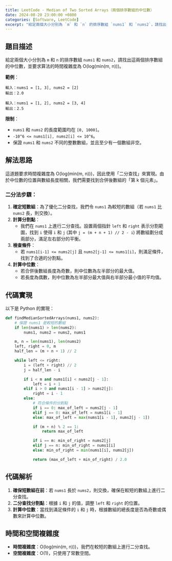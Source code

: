 ```yaml
---
title: LeetCode - Median of Two Sorted Arrays（兩個排序數組的中位數）
date: 2024-08-20 23:00:00 +0800
categories: [Software, LeetCode]
excerpt: "給定兩個大小分別為 `m` 和 `n` 的排序數組 `nums1` 和 `nums2`，請找出這兩個排序數組的中位數，並要求算法的時間複雜度為 O(log(min(m, n)))。"
---
```


## 題目描述
給定兩個大小分別為 `m` 和 `n` 的排序數組 `nums1` 和 `nums2`，請找出這兩個排序數組的中位數，並要求算法的時間複雜度為 O(log(min(m, n)))。

**範例**：

```plaintext
輸入：nums1 = [1, 3], nums2 = [2]
輸出：2.0

輸入：nums1 = [1, 2], nums2 = [3, 4]
輸出：2.5
```

**限制**：
- `nums1` 和 `nums2` 的長度範圍均在 `[0, 1000]`。
- `-10^6 <= nums1[i], nums2[i] <= 10^6`。
- 保證 `nums1` 和 `nums2` 不同的整數數組，並且至少有一個數組非空。

## 解法思路
這道題要求時間複雜度為 O(log(min(m, n)))，因此使用「二分查找」來實現。由於中位數的位置與數組長度相關，我們需要找到合併後數組的「第 k 個元素」。

### 二分法步驟：
1. **確定短數組**：為了優化二分查找，我們令 `nums1` 為較短的數組（若 `nums1` 比 `nums2` 長，則交換）。
2. **計算分割點**：
   - 我們在 `nums1` 上進行二分查找。設置兩個指針 `left` 和 `right` 表示分割範圍，找到 `i` 使得 `i` 和 `j` (其中 `j = (m + n + 1) // 2 - i`) 將數組劃分成兩部分，滿足左右部分的平衡。
3. **檢查條件**：
   - 若 `nums1[i-1] <= nums2[j]` 且 `nums2[j-1] <= nums1[i]`，則滿足條件，找到了合適的分割點。
4. **計算中位數**：
   - 若合併後數組長度為奇數，則中位數為左半部分的最大值。
   - 若長度為偶數，則中位數為左半部分最大值與右半部分最小值的平均值。

## 代碼實現

以下是 Python 的實現：

```python
def findMedianSortedArrays(nums1, nums2):
    # 保證 nums1 是較短的數組
    if len(nums1) > len(nums2):
        nums1, nums2 = nums2, nums1

    m, n = len(nums1), len(nums2)
    left, right = 0, m
    half_len = (m + n + 1) // 2

    while left <= right:
        i = (left + right) // 2
        j = half_len - i

        if i < m and nums1[i] < nums2[j - 1]:
            left = i + 1
        elif i > 0 and nums1[i - 1] > nums2[j]:
            right = i - 1
        else:
            # 符合條件的分割點
            if i == 0: max_of_left = nums2[j - 1]
            elif j == 0: max_of_left = nums1[i - 1]
            else: max_of_left = max(nums1[i - 1], nums2[j - 1])

            if (m + n) % 2 == 1:
                return max_of_left

            if i == m: min_of_right = nums2[j]
            elif j == n: min_of_right = nums1[i]
            else: min_of_right = min(nums1[i], nums2[j])

            return (max_of_left + min_of_right) / 2.0
```

## 代碼解析
1. **確保短數組在前**：若 `nums1` 長於 `nums2`，則交換，確保在較短的數組上進行二分查找。
2. **二分查找分割點**：根據 `i` 和 `j` 的值，調整 `left` 和 `right` 的位置。
3. **計算中位數**：當找到滿足條件的 `i` 和 `j` 時，根據數組的總長度是否為奇數或偶數來計算中位數。

## 時間和空間複雜度
- **時間複雜度**：O(log(min(m, n)))，我們在較短的數組上進行二分查找。
- **空間複雜度**：O(1)，只使用了常數空間。
